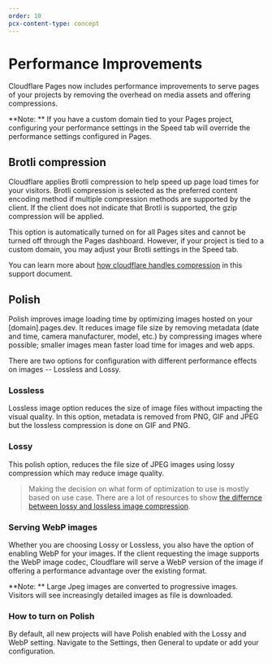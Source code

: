 ```yaml
---
order: 10
pcx-content-type: concept
---
```


# Performance Improvements

Cloudflare Pages now includes performance improvements to serve pages of your projects by removing the overhead on media assets and offering compressions. 
 
**Note: ** If you have a custom domain tied to your Pages project, configuring your performance settings in the Speed tab will override the performance settings configured in Pages. 

## Brotli compression

Cloudflare applies Brotli compression to help speed up page load times for your visitors.  Brotli compression is selected as the preferred content encoding method if multiple compression methods are supported by the client. If the client does not indicate that Brotli is supported, the gzip compression will be applied. 

This option is automatically turned on for all Pages sites and cannot be turned off through the Pages dashboard.
However, if your project is tied to a custom domain, you may adjust your Brotli settings in the Speed tab. 
 
You can learn more about [how cloudflare handles compression](https://support.cloudflare.com/hc/en-us/articles/200168396-What-will-Cloudflare-compress-) in this support document.

## Polish 

Polish improves image loading time by optimizing images hosted on your [domain].pages.dev. It reduces image file size by removing metadata (date and time, camera manufacturer, model, etc.) by compressing images where possible; smaller images mean faster load time for images and web apps. 
 
There are two options for configuration with different performance effects on images -- Lossless and Lossy.


### Lossless 

Lossless image option reduces the size of image files without impacting the visual quality. In this option, metadata is removed from PNG, GIF and JPEG but the lossless compression is done on GIF and PNG.


### Lossy 

This polish option, reduces the file size of JPEG images using lossy compression which may reduce image quality.

> Making the decision on what form of optimization to use is mostly based on use case. There are a lot of resources to show [the differnce between lossy and lossless image compression](https://imagify.io/blog/lossless-vs-lossy-image-compression/).

### Serving WebP images 

Whether you are choosing Lossy or Lossless, you also have the option of enabling WebP for your images. If the client requesting the image supports the WebP image codec, Cloudflare will serve a WebP version of the image if offering a performance advantage over the existing format. 

<Aside heading="Status Code">

**Note: ** Large Jpeg images are converted to progressive images. Visitors will see increasingly detailed images as file is downloaded. 

</Aside>

### How to turn on Polish
By default, all new projects will have Polish enabled with the Lossy and WebP setting. Navigate to the Settings, then General to update or add your configuration. 